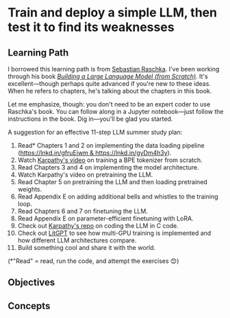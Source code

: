 # Train and deploy a simple LLM, then test it to find its weaknesses

## Learning Path

I borrowed this learning path is from [Sebastian Raschka](https://www.linkedin.com/posts/sebastianraschka_a-suggestion-for-an-effective-11-step-llm-activity-7195778889384693762-2TB_). I've been working through his book [*Building a Large Language Model (from Scratch)*](https://www.manning.com/books/build-a-large-language-model-from-scratch). It's excellent—though perhaps quite advanced if you're new to these ideas. When he refers to chapters, he's talking about the chapters in this book.

Let me emphasize, though: you don't need to be an expert coder to use Raschka's book. You can follow along in a Jupyter notebook—just follow the instructions in the book. Dig in—you'll be glad you started.

A suggestion for an effective 11-step LLM summer study plan:

1. Read* Chapters 1 and 2 on implementing the data loading pipeline (https://lnkd.in/gfruEiwm & https://lnkd.in/gyDm4h3y).
2. Watch [Karpathy's video](https://www.youtube.com/watch?v=zduSFxRajkE) on training a BPE tokenizer from scratch.
3. Read Chapters 3 and 4 on implementing the model architecture.
4. Watch Karpathy's video on pretraining the LLM.
5. Read Chapter 5 on pretraining the LLM and then loading pretrained weights.
6. Read Appendix E on adding additional bells and whistles to the training loop.
7. Read Chapters 6 and 7 on finetuning the LLM.
8. Read Appendix E on parameter-efficient finetuning with LoRA.
9. Check out [Karpathy's repo]((https://github.com/karpathy/llm.c)) on coding the LLM in C code.
10. Check out [LitGPT](https://github.com/Lightning-AI/litgpt) to see how multi-GPU training is implemented and how different LLM architectures compare.
11. Build something cool and share it with the world.

(*"Read" = read, run the code, and attempt the exercises 😊)

## Objectives



## Concepts

